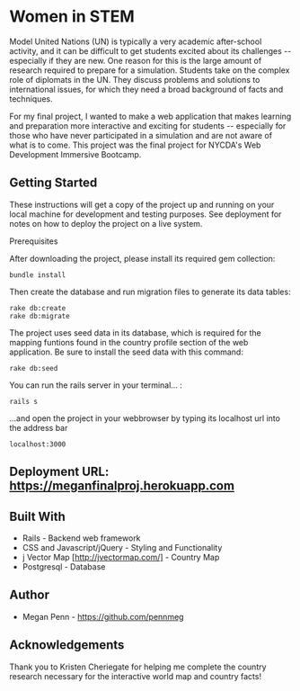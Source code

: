 # Women in STEM 

Model United Nations (UN) is typically a very academic after-school activity, and it can be difficult to get students excited about its challenges -- especially if they are new.  One reason for this is the large amount of research required to prepare for a simulation.  Students take on the complex role of diplomats in the UN.  They discuss problems and solutions to international issues, for which they need a broad background of facts and techniques. 

For my final project, I wanted to make a web application that makes learning and preparation more interactive and exciting for students -- especially for those who have never participated in a simulation and are not aware of what is to come.  This project was the final project for NYCDA's Web Development Immersive Bootcamp.

## Getting Started

These instructions will get a copy of the project up and running on your local machine for development and testing purposes. See deployment for notes on how to deploy the project on a live system.

Prerequisites

After downloading the project, please install its required gem collection:
```
bundle install
```
Then create the database and run migration files to generate its data tables:
```
rake db:create
rake db:migrate
```
The project uses seed data in its database, which is required for the mapping funtions found in the country profile section of the web application. Be sure to install the seed data with this command:
``` 
rake db:seed
```
You can run the rails server in your terminal... :
```
rails s
```
...and open the project in your webbrowser by typing its localhost url into the address bar
```
localhost:3000
```
## Deployment URL: https://meganfinalproj.herokuapp.com

## Built With

* Rails - Backend web framework
* CSS and Javascript/jQuery - Styling and Functionality
* j Vector Map [http://jvectormap.com/] - Country Map
* Postgresql - Database

## Author

* Megan Penn - https://github.com/pennmeg

## Acknowledgements

Thank you to Kristen Cheriegate for helping me complete the country research necessary for the interactive world map and country facts!
